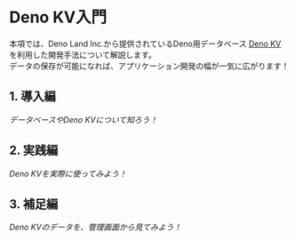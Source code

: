 # Deno KV入門

本項では、Deno Land Inc.から提供されているDeno用データベース [Deno KV](https://deno.com/kv) を利用した開発手法について解説します。  
データの保存が可能になれば、アプリケーション開発の幅が一気に広がります！

## 1. 導入編

*データベースやDeno KVについて知ろう！*

## 2. 実践編

*Deno KVを実際に使ってみよう！*

## 3. 補足編

*Deno KVのデータを、管理画面から見てみよう！*
